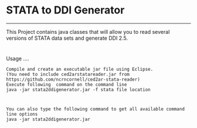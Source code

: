 # STATA to DDI Generator 
----------------------------
This Project contains java classes that will allow you to read several versions of STATA data 
sets and generate DDI 2.5. 

#
Usage ....

	Compile and create an executable jar file using Eclipse. 
	(You need to include ced2arstatareader.jar from https://github.com/ncrncornell/ced2ar-stata-reader)
	Execute following  command on the command line
	java -jar stata2ddigenerator.jar -f stata file location
#
	You can also type the following command to get all available command line options
	java -jar stata2ddigenerator.jar
	
#



